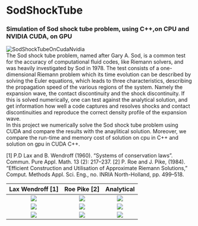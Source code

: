 # SodShockTube
### Simulation of Sod shock tube problem, using C++,on CPU and NVIDIA CUDA, on GPU
![SodShockTubeOnCudaNvidia](http://zomorod.me/wp-content/uploads/2019/10/Sod.jpg)<br/>
The Sod shock tube problem, named after Gary A. Sod, is a common test for the accuracy of computational fluid codes, like Riemann solvers, and was heavily investigated by Sod in 1978. The test consists of a one-dimensional Riemann problem which its time evolution can be described by solving the Euler equations, which leads to three characteristics, describing the propagation speed of the various regions of the system. Namely the expansion wave, the contact discontinuity and the shock discontinuity. If this is solved numerically, one can test against the analytical solution, and get information how well a code captures and resolves shocks and contact discontinuities and reproduce the correct density profile of the expansion wave.  
In this project we numerically solve the Sod shock tube problem using CUDA and compare the results with the anaylitical solution. Moreover, we compare the run-time and memory cost of solution on cpu in C++ and solution on gpu in CUDA C++.

[1] P.D Lax and B. Wendroff (1960). “Systems of conservation laws”. Commun. Pure Appl. Math. 13 (2): 217–237.
[2] P. Roe and J. Pike, (1984). “Efficient Construction and Utilisation of Approximate Riemann Solutions,” Comput. Methods Appl. Sci. Eng., no. INRIA North-Holland, pp. 499–518.

Lax Wendroff [1]   |  Roe Pike [2]       | Analytical
:-------------------------:|:-------------------------:|:-------------------------:
![](results/density.gif)  |  ![](http://zomorod.me/wp-content/uploads/2020/02/density.gif)  |  ![](http://zomorod.me/wp-content/uploads/2020/02/density.gif)<br/>
![](http://zomorod.me/wp-content/uploads/2020/02/density.gif)  |  ![](http://zomorod.me/wp-content/uploads/2020/02/density.gif)  |  ![](http://zomorod.me/wp-content/uploads/2020/02/density.gif)<br/>
![](http://zomorod.me/wp-content/uploads/2020/02/density.gif)  |  ![](http://zomorod.me/wp-content/uploads/2020/02/density.gif)  |  ![](http://zomorod.me/wp-content/uploads/2020/02/density.gif)<br/>

